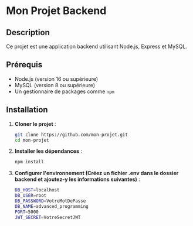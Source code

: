 # Mon Projet Backend

## Description
Ce projet est une application backend utilisant Node.js, Express et MySQL.

## Prérequis
- Node.js (version 16 ou supérieure)
- MySQL (version 8 ou supérieure)
- Un gestionnaire de packages comme `npm`

## Installation

1. **Cloner le projet** :
   ```bash
   git clone https://github.com/mon-projet.git
   cd mon-projet

2. **Installer les dépendances** :
   ```bash
   npm install

3. **Configurer l'environnement (Créez un fichier .env dans le dossier backend et ajoutez-y les informations suivantes)** :
    ```bash
    DB_HOST=localhost
    DB_USER=root
    DB_PASSWORD=VotreMotDePasse
    DB_NAME=advanced_programming
    PORT=5000
    JWT_SECRET=VotreSecretJWT